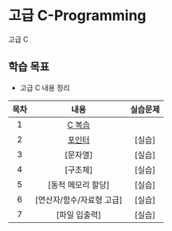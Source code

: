 # 고급 C-Programming
고급 C

## 학습 목표
- 고급 C 내용 정리

| 목차 | 내용 | 실습문제 |
|:---:|:---:|:---:|
| 1 |  [C 복습](https://github.com/kyeong-hyeok/Lecture/tree/main/C/C%20%EB%B3%B5%EC%8A%B5) |
| 2 | [포인터](https://github.com/kyeong-hyeok/Lecture/tree/main/C/%ED%8F%AC%EC%9D%B8%ED%84%B0)| [실습] |
| 3 | [문자열] | [실습] |
| 4 | [구조체] | [실습] |
| 5 | [동적 메모리 할당] | [실습] |
| 6 | [연산자/함수/자료형 고급] | [실습] |
| 7 | [파일 입출력] | [실습] |

